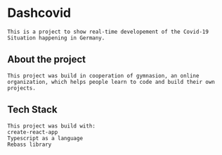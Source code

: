 # Dashcovid

    This is a project to show real-time developement of the Covid-19 Situation happening in Germany.

## About the project

    This project was build in cooperation of gymnasion, an online organization, which helps people learn to code and build their own projects.

## Tech Stack

    This project was build with:
    create-react-app
    Typescript as a language
    Rebass library
